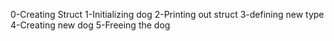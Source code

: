 0-Creating Struct
1-Initializing dog
2-Printing out struct
3-defining new type
4-Creating new dog
5-Freeing the dog
